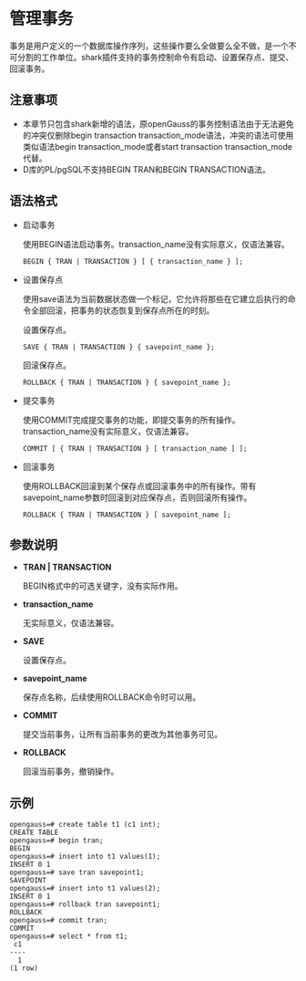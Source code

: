 # 管理事务

事务是用户定义的一个数据库操作序列，这些操作要么全做要么全不做，是一个不可分割的工作单位。shark插件支持的事务控制命令有启动、设置保存点、提交、回滚事务。

## 注意事项

-   本章节只包含shark新增的语法，原openGauss的事务控制语法由于无法避免的冲突仅删除begin transaction transaction_mode语法，冲突的语法可使用类似语法begin transaction_mode或者start transaction transaction_mode代替。
-   D库的PL/pgSQL不支持BEGIN TRAN和BEGIN TRANSACTION语法。

## 语法格式

-   启动事务

    使用BEGIN语法启动事务。transaction_name没有实际意义，仅语法兼容。

    ```
    BEGIN { TRAN | TRANSACTION } [ { transaction_name } ];
    ```

-   设置保存点

    使用save语法为当前数据状态做一个标记，它允许将那些在它建立后执行的命令全部回滚，把事务的状态恢复到保存点所在的时刻。

    设置保存点。

    ```
    SAVE { TRAN | TRANSACTION } { savepoint_name };
    ```

    回滚保存点。

    ```
    ROLLBACK { TRAN | TRANSACTION } { savepoint_name };
    ```

-   提交事务

    使用COMMIT完成提交事务的功能，即提交事务的所有操作。transaction_name没有实际意义，仅语法兼容。

    ```
    COMMIT [ { TRAN | TRANSACTION } [ transaction_name ] ];
    ```

-   回滚事务

    使用ROLLBACK回滚到某个保存点或回滚事务中的所有操作。带有savepoint_name参数时回滚到对应保存点，否则回滚所有操作。

    ```
    ROLLBACK { TRAN | TRANSACTION } [ savepoint_name ];
    ```


## 参数说明

-   **TRAN | TRANSACTION**

    BEGIN格式中的可选关键字，没有实际作用。

-   **transaction_name**

    无实际意义，仅语法兼容。

-   **SAVE**

    设置保存点。

-   **savepoint_name**

    保存点名称，后续使用ROLLBACK命令时可以用。

-   **COMMIT**

    提交当前事务，让所有当前事务的更改为其他事务可见。

-   **ROLLBACK**

    回滚当前事务，撤销操作。

## 示例

```
opengauss=# create table t1 (c1 int);
CREATE TABLE
opengauss=# begin tran;
BEGIN
opengauss=# insert into t1 values(1);
INSERT 0 1
opengauss=# save tran savepoint1;
SAVEPOINT
opengauss=# insert into t1 values(2);
INSERT 0 1
opengauss=# rollback tran savepoint1;
ROLLBACK
opengauss=# commit tran;
COMMIT
opengauss=# select * from t1;
 c1 
----
  1
(1 row)

```